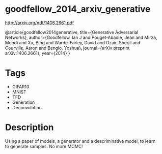 # goodfellow_2014_arxiv_generative

http://arxiv.org/pdf/1406.2661.pdf

@article{goodfellow2014generative,
  title={Generative Adversarial Networks},
  author={Goodfellow, Ian J and Pouget-Abadie, Jean and Mirza, Mehdi and Xu, Bing and Warde-Farley, David and Ozair, Sherjil and Courville, Aaron and Bengio, Yoshua},
  journal={arXiv preprint arXiv:1406.2661},
  year={2014}
}

# Tags
+ CIFAR10
+ MNIST
+ TFD
+ Generation
+ Deconvolution

# Description
Using a paper of models, a generator and a descriminative model, to learn to generate samples. No more MCMC!